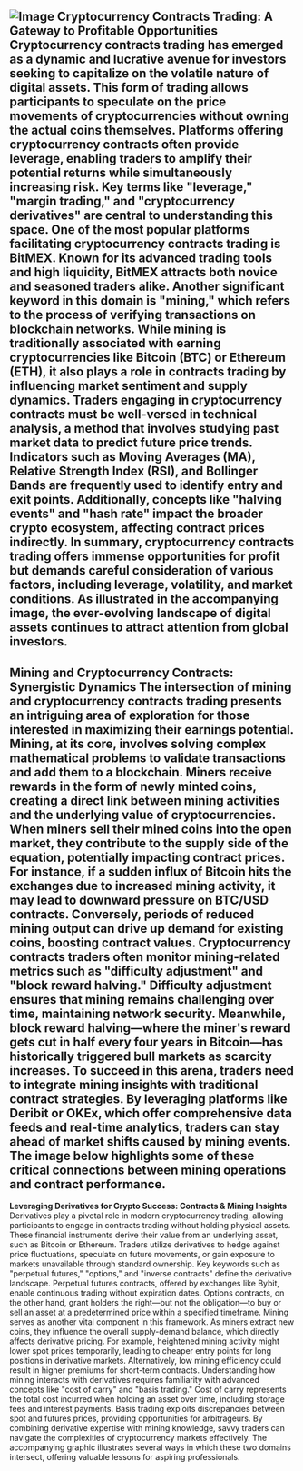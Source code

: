 
![Image](https://github.com/user-attachments/assets/4a25d116-2220-4385-b08e-f287af8fcbc4)
**Cryptocurrency Contracts Trading: A Gateway to Profitable Opportunities**
Cryptocurrency contracts trading has emerged as a dynamic and lucrative avenue for investors seeking to capitalize on the volatile nature of digital assets. This form of trading allows participants to speculate on the price movements of cryptocurrencies without owning the actual coins themselves. Platforms offering cryptocurrency contracts often provide leverage, enabling traders to amplify their potential returns while simultaneously increasing risk. Key terms like "leverage," "margin trading," and "cryptocurrency derivatives" are central to understanding this space.
One of the most popular platforms facilitating cryptocurrency contracts trading is BitMEX. Known for its advanced trading tools and high liquidity, BitMEX attracts both novice and seasoned traders alike. Another significant keyword in this domain is "mining," which refers to the process of verifying transactions on blockchain networks. While mining is traditionally associated with earning cryptocurrencies like Bitcoin (BTC) or Ethereum (ETH), it also plays a role in contracts trading by influencing market sentiment and supply dynamics.
Traders engaging in cryptocurrency contracts must be well-versed in technical analysis, a method that involves studying past market data to predict future price trends. Indicators such as Moving Averages (MA), Relative Strength Index (RSI), and Bollinger Bands are frequently used to identify entry and exit points. Additionally, concepts like "halving events" and "hash rate" impact the broader crypto ecosystem, affecting contract prices indirectly.
In summary, cryptocurrency contracts trading offers immense opportunities for profit but demands careful consideration of various factors, including leverage, volatility, and market conditions. As illustrated in the accompanying image, the ever-evolving landscape of digital assets continues to attract attention from global investors.
---
**Mining and Cryptocurrency Contracts: Synergistic Dynamics**
The intersection of mining and cryptocurrency contracts trading presents an intriguing area of exploration for those interested in maximizing their earnings potential. Mining, at its core, involves solving complex mathematical problems to validate transactions and add them to a blockchain. Miners receive rewards in the form of newly minted coins, creating a direct link between mining activities and the underlying value of cryptocurrencies.
When miners sell their mined coins into the open market, they contribute to the supply side of the equation, potentially impacting contract prices. For instance, if a sudden influx of Bitcoin hits the exchanges due to increased mining activity, it may lead to downward pressure on BTC/USD contracts. Conversely, periods of reduced mining output can drive up demand for existing coins, boosting contract values.
Cryptocurrency contracts traders often monitor mining-related metrics such as "difficulty adjustment" and "block reward halving." Difficulty adjustment ensures that mining remains challenging over time, maintaining network security. Meanwhile, block reward halving—where the miner's reward gets cut in half every four years in Bitcoin—has historically triggered bull markets as scarcity increases.
To succeed in this arena, traders need to integrate mining insights with traditional contract strategies. By leveraging platforms like Deribit or OKEx, which offer comprehensive data feeds and real-time analytics, traders can stay ahead of market shifts caused by mining events. The image below highlights some of these critical connections between mining operations and contract performance.
---
**Leveraging Derivatives for Crypto Success: Contracts & Mining Insights**
Derivatives play a pivotal role in modern cryptocurrency trading, allowing participants to engage in contracts trading without holding physical assets. These financial instruments derive their value from an underlying asset, such as Bitcoin or Ethereum. Traders utilize derivatives to hedge against price fluctuations, speculate on future movements, or gain exposure to markets unavailable through standard ownership.
Key keywords such as "perpetual futures," "options," and "inverse contracts" define the derivative landscape. Perpetual futures contracts, offered by exchanges like Bybit, enable continuous trading without expiration dates. Options contracts, on the other hand, grant holders the right—but not the obligation—to buy or sell an asset at a predetermined price within a specified timeframe.
Mining serves as another vital component in this framework. As miners extract new coins, they influence the overall supply-demand balance, which directly affects derivative pricing. For example, heightened mining activity might lower spot prices temporarily, leading to cheaper entry points for long positions in derivative markets. Alternatively, low mining efficiency could result in higher premiums for short-term contracts.
Understanding how mining interacts with derivatives requires familiarity with advanced concepts like "cost of carry" and "basis trading." Cost of carry represents the total cost incurred when holding an asset over time, including storage fees and interest payments. Basis trading exploits discrepancies between spot and futures prices, providing opportunities for arbitrageurs.
By combining derivative expertise with mining knowledge, savvy traders can navigate the complexities of cryptocurrency markets effectively. The accompanying graphic illustrates several ways in which these two domains intersect, offering valuable lessons for aspiring professionals.
